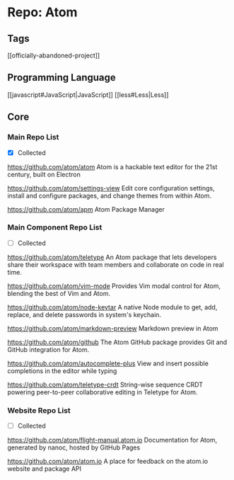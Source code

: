 # Repo: Atom

## Tags
[[officially-abandoned-project]]
## Programming Language
[[javascript#JavaScript|JavaScript]] [[less#Less|Less]]

## Core

### Main Repo List

- [X] Collected

https://github.com/atom/atom
Atom is a hackable text editor for the 21st century, built on Electron

https://github.com/atom/settings-view
Edit core configuration settings, install and configure packages, and change themes from within Atom.

https://github.com/atom/apm
Atom Package Manager


### Main Component Repo List

- [ ] Collected

https://github.com/atom/teletype
An Atom package that lets developers share their workspace with team members and collaborate on code in real time.

https://github.com/atom/vim-mode
Provides Vim modal control for Atom, blending the best of Vim and Atom.

https://github.com/atom/node-keytar
A native Node module to get, add, replace, and delete passwords in system's keychain.

https://github.com/atom/markdown-preview
Markdown preview in Atom

https://github.com/atom/github
The Atom GitHub package provides Git and GitHub integration for Atom.

https://github.com/atom/autocomplete-plus
View and insert possible completions in the editor while typing

https://github.com/atom/teletype-crdt
String-wise sequence CRDT powering peer-to-peer collaborative editing in Teletype for Atom. 


### Website Repo List

- [ ] Collected

https://github.com/atom/flight-manual.atom.io
Documentation for Atom, generated by nanoc, hosted by GitHub Pages

https://github.com/atom/atom.io
A place for feedback on the atom.io website and package API

